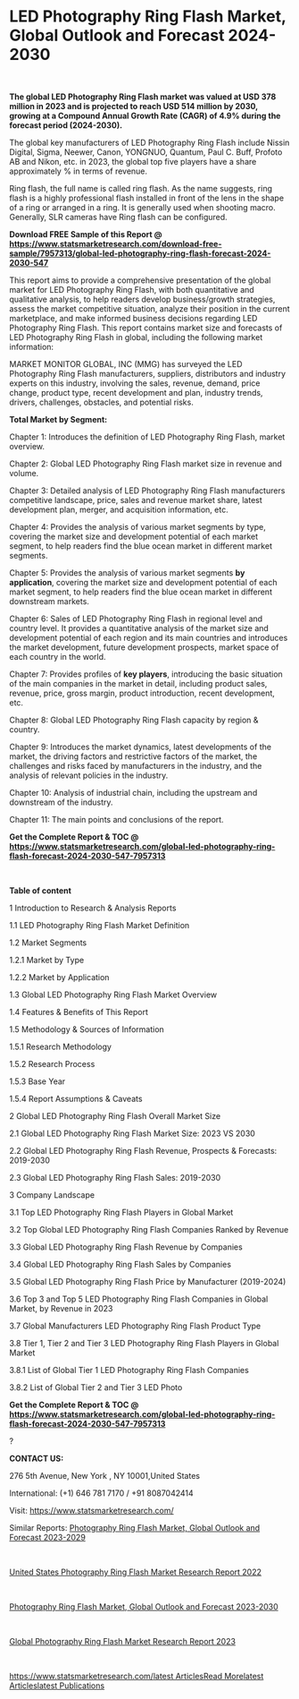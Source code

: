 <h1>LED Photography Ring Flash Market, Global Outlook and Forecast 2024-2030</h1><br/><p><strong>The global LED Photography Ring Flash market was valued at USD 378 million in 2023 and is projected to reach USD 514 million by 2030, growing at a Compound Annual Growth Rate (<strong>CAGR</strong>) of 4.9% during the forecast period (2024-2030).</strong></p>
 
 
 
 <p>The global key manufacturers of LED Photography Ring Flash include Nissin Digital, Sigma, Neewer, Canon, YONGNUO, Quantum, Paul C. Buff, Profoto AB and Nikon, etc. in 2023, the global top five players have a share approximately % in terms of revenue.</p>
 
 
 
 <p>Ring flash, the full name is called ring flash. As the name suggests, ring flash is a highly professional flash installed in front of the lens in the shape of a ring or arranged in a ring. It is generally used when shooting macro. Generally, SLR cameras have Ring flash can be configured.</p>
 
 
 
 <p><strong>Download FREE Sample of this Report @ <a href="https://www.statsmarketresearch.com/download-free-sample/7957313/global-led-photography-ring-flash-forecast-2024-2030-547">https://www.statsmarketresearch.com/download-free-sample/7957313/global-led-photography-ring-flash-forecast-2024-2030-547</a></strong></p>
 
 
 
 <p>This report aims to provide a comprehensive presentation of the global market for LED Photography Ring Flash, with both quantitative and qualitative analysis, to help readers develop business/growth strategies, assess the market competitive situation, analyze their position in the current marketplace, and make informed business decisions regarding LED Photography Ring Flash. This report contains market size and forecasts of LED Photography Ring Flash in global, including the following market information:</p>
 
 
 
 <p>MARKET MONITOR GLOBAL, INC (MMG) has surveyed the LED Photography Ring Flash manufacturers, suppliers, distributors and industry experts on this industry, involving the sales, revenue, demand, price change, product type, recent development and plan, industry trends, drivers, challenges, obstacles, and potential risks.</p>
 
 
 
 <p><strong>Total Market by Segment:</strong></p>
 
 
 
 <p>Chapter 1: Introduces the definition of LED Photography Ring Flash, market overview.</p>
 
 
 
 <p>Chapter 2: Global LED Photography Ring Flash market size in revenue and volume.</p>
 
 
 
 <p>Chapter 3: Detailed analysis of LED Photography Ring Flash manufacturers competitive landscape, price, sales and revenue market share, latest development plan, merger, and acquisition information, etc.</p>
 
 
 
 <p>Chapter 4: Provides the analysis of various market segments by type, covering the market size and development potential of each market segment, to help readers find the blue ocean market in different market segments.</p>
 
 
 
 <p>Chapter 5: Provides the analysis of various market segments <strong>by application</strong>, covering the market size and development potential of each market segment, to help readers find the blue ocean market in different downstream markets.</p>
 
 
 
 <p>Chapter 6: Sales of LED Photography Ring Flash in regional level and country level. It provides a quantitative analysis of the market size and development potential of each region and its main countries and introduces the market development, future development prospects, market space of each country in the world.</p>
 
 
 
 <p>Chapter 7: Provides profiles of <strong>key players</strong>, introducing the basic situation of the main companies in the market in detail, including product sales, revenue, price, gross margin, product introduction, recent development, etc.</p>
 
 
 
 <p>Chapter 8: Global LED Photography Ring Flash capacity by region & country.</p>
 
 
 
 <p>Chapter 9: Introduces the market dynamics, latest developments of the market, the driving factors and restrictive factors of the market, the challenges and risks faced by manufacturers in the industry, and the analysis of relevant policies in the industry.</p>
 
 
 
 <p>Chapter 10: Analysis of industrial chain, including the upstream and downstream of the industry.</p>
 
 
 
 <p>Chapter 11: The main points and conclusions of the report.</p>
 
 
 
 <div><b>Get the Complete Report & TOC @ <a href="https://www.statsmarketresearch.com/global-led-photography-ring-flash-forecast-2024-2030-547-7957313">https://www.statsmarketresearch.com/global-led-photography-ring-flash-forecast-2024-2030-547-7957313</a></b></div>
 
 
 
 <p><br />
 
 <b>Table of content</b></p>
 
 
 
 <p>1 Introduction to Research & Analysis Reports<br />
 
 1.1 LED Photography Ring Flash Market Definition<br />
 
 1.2 Market Segments<br />
 
 1.2.1 Market by Type<br />
 
 1.2.2 Market by Application<br />
 
 1.3 Global LED Photography Ring Flash Market Overview<br />
 
 1.4 Features & Benefits of This Report<br />
 
 1.5 Methodology & Sources of Information<br />
 
 1.5.1 Research Methodology<br />
 
 1.5.2 Research Process<br />
 
 1.5.3 Base Year<br />
 
 1.5.4 Report Assumptions & Caveats<br />
 
 2 Global LED Photography Ring Flash Overall Market Size<br />
 
 2.1 Global LED Photography Ring Flash Market Size: 2023 VS 2030<br />
 
 2.2 Global LED Photography Ring Flash Revenue, Prospects & Forecasts: 2019-2030<br />
 
 2.3 Global LED Photography Ring Flash Sales: 2019-2030<br />
 
 3 Company Landscape<br />
 
 3.1 Top LED Photography Ring Flash Players in Global Market<br />
 
 3.2 Top Global LED Photography Ring Flash Companies Ranked by Revenue<br />
 
 3.3 Global LED Photography Ring Flash Revenue by Companies<br />
 
 3.4 Global LED Photography Ring Flash Sales by Companies<br />
 
 3.5 Global LED Photography Ring Flash Price by Manufacturer (2019-2024)<br />
 
 3.6 Top 3 and Top 5 LED Photography Ring Flash Companies in Global Market, by Revenue in 2023<br />
 
 3.7 Global Manufacturers LED Photography Ring Flash Product Type<br />
 
 3.8 Tier 1, Tier 2 and Tier 3 LED Photography Ring Flash Players in Global Market<br />
 
 3.8.1 List of Global Tier 1 LED Photography Ring Flash Companies<br />
 
 3.8.2 List of Global Tier 2 and Tier 3 LED Photo</p>
 
 
 
 <div><b>Get the Complete Report & TOC @ <a href="https://www.statsmarketresearch.com/global-led-photography-ring-flash-forecast-2024-2030-547-7957313">https://www.statsmarketresearch.com/global-led-photography-ring-flash-forecast-2024-2030-547-7957313</a></b></div>
 
 
 
 <p>? </p>
 
 
 
 <p><b>CONTACT US:</b><br />
 
 276 5th Avenue, New York , NY 10001,United States<br />
 
 International: (+1) 646 781 7170 / +91 8087042414<br />
 
 Visit: <a href="https://www.statsmarketresearch.com/">https://www.statsmarketresearch.com/</a><br />
 
 Similar Reports: <a href="https://www.statsmarketresearch.com/global-led-photography-ring-flash-forecast-2024-2030-547-7957313">Photography Ring Flash Market, Global Outlook and Forecast 2023-2029</a><br />
 
 <br />
 
 <a href="https://www.statsmarketresearch.com/global-led-photography-ring-flash-forecast-2024-2030-547-7957313">United States Photography Ring Flash Market Research Report 2022</a><br />
 
 <br />
 
 <a href="https://www.statsmarketresearch.com/global-led-photography-ring-flash-forecast-2024-2030-547-7957313">Photography Ring Flash Market, Global Outlook and Forecast 2023-2030</a><br />
 
 <br />
 
 <a href="https://www.statsmarketresearch.com/global-led-photography-ring-flash-forecast-2024-2030-547-7957313">Global Photography Ring Flash Market Research Report 2023</a><br />
 
 <br />
 
 <a href="https://gyeongbokgung.com">https://www.statsmarketresearch.com/</a><a href="https://hallyeomaritime.com">latest Articles</a><a href="https://jingwansa.com">Read More</a><a href="https://nguoiviet.jp/">latest Articles</a><a href="https://www.intelmarketresearch.com/">latest Publications</a></p>